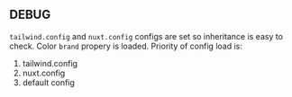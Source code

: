 ## DEBUG

`tailwind.config` and `nuxt.config` configs are set so inheritance is easy to check. Color `brand` propery is loaded.
Priority of config load is:

1. tailwind.config
2. nuxt.config
3. default config

